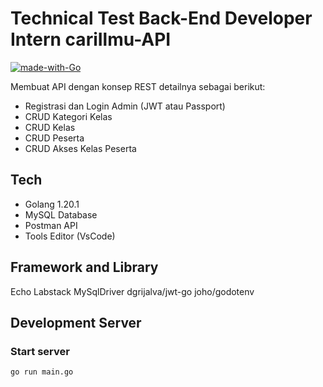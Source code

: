 # Technical Test Back-End Developer Intern cariIlmu-API 

[![made-with-Go](https://img.shields.io/badge/Made%20with-Go-1f425f.svg)](https://go.dev/)

Membuat API dengan konsep REST detailnya sebagai berikut:
* Registrasi dan Login Admin (JWT atau Passport)
* CRUD Kategori Kelas
* CRUD Kelas
* CRUD Peserta
* CRUD Akses Kelas Peserta

## Tech
* Golang 1.20.1
* MySQL Database
* Postman API
* Tools Editor (VsCode) 

## Framework and Library
Echo Labstack
MySqlDriver
dgrijalva/jwt-go
joho/godotenv

## Development Server
### Start server
```bash
go run main.go
```
